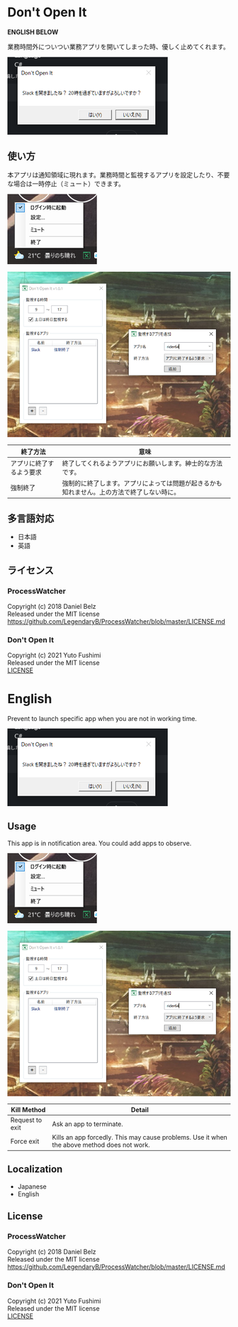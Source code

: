 # Don't Open It

**ENGLISH BELOW**

業務時間外についつい業務アプリを開いてしまった時、優しく止めてくれます。

![](doc/message.png)

## 使い方

本アプリは通知領域に現れます。業務時間と監視するアプリを設定したり、不要な場合は一時停止（ミュート）できます。

![](doc/tray.png)

![](doc/settings.png)

| 終了方法                 | 意味                                                         |
| ------------------------ | ------------------------------------------------------------ |
| アプリに終了するよう要求 | 終了してくれるようアプリにお願いします。紳士的な方法です。   |
| 強制終了                 | 強制的に終了します。アプリによっては問題が起きるかも知れません。上の方法で終了しない時に。 |

## 多言語対応

- 日本語
- 英語

## ライセンス

### ProcessWatcher

Copyright (c) 2018 Daniel Belz  
Released under the MIT license  
https://github.com/LegendaryB/ProcessWatcher/blob/master/LICENSE.md

### Don't Open It

Copyright (c) 2021 Yuto Fushimi  
Released under the MIT license  
[LICENSE](LICENSE)

# English

Prevent to launch specific app when you are not in working time.

![](doc/message.png)

## Usage

This app is in notification area. You could add apps to observe.

![](doc/tray.png)

![](doc/settings.png)

| Kill Method     | Detail                                                       |
| --------------- | ------------------------------------------------------------ |
| Request to exit | Ask an app to terminate.                                     |
| Force exit      | Kills an app forcedly. This may cause problems. Use it when the above method does not work. |

## Localization

- Japanese
- English

## License

### ProcessWatcher

Copyright (c) 2018 Daniel Belz  
Released under the MIT license  
https://github.com/LegendaryB/ProcessWatcher/blob/master/LICENSE.md

### Don't Open It

Copyright (c) 2021 Yuto Fushimi  
Released under the MIT license  
[LICENSE](LICENSE)
